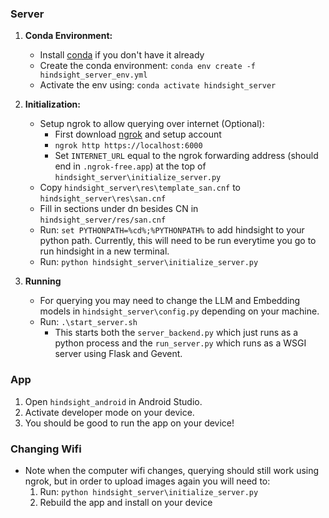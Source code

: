 ### Server
1) **Conda Environment:**
    *   Install [conda](https://docs.anaconda.com/free/miniconda/miniconda-install/) if you don't have it already
    *   Create the conda environment: `conda env create -f hindsight_server_env.yml`
    *   Activate the env using: `conda activate hindsight_server`
2) **Initialization:**
    * Setup ngrok to allow querying over internet (Optional):
        * First download [ngrok](https://ngrok.com/docs/getting-started/) and setup account
        * `ngrok http https://localhost:6000`
        * Set `INTERNET_URL` equal to the ngrok forwarding address (should end in `.ngrok-free.app`) at the top of `hindsight_server\initialize_server.py`
    * Copy `hindsight_server\res\template_san.cnf` to `hindsight_server\res\san.cnf`
    * Fill in sections under dn besides CN in `hindsight_server/res/san.cnf`
    * Run: `set PYTHONPATH=%cd%;%PYTHONPATH%` to add hindsight to your python path. Currently, this will need to be run everytime you go to run hindsight in a new terminal.
    * Run: `python hindsight_server\initialize_server.py`

3) **Running**
    * For querying you may need to change the LLM and Embedding models in `hindsight_server\config.py` depending on your machine. 
    * Run: `.\start_server.sh`
        * This starts both the `server_backend.py` which just runs as a python process and the `run_server.py` which runs as a WSGI server using Flask and Gevent.

### App
1) Open `hindsight_android` in Android Studio.
2) Activate developer mode on your device.
3) You should be good to run the app on your device!

### Changing Wifi
* Note when the computer wifi changes, querying should still work using ngrok, but in order to upload images again you will need to:
    1) Run: `python hindsight_server\initialize_server.py`
    2) Rebuild the app and install on your device